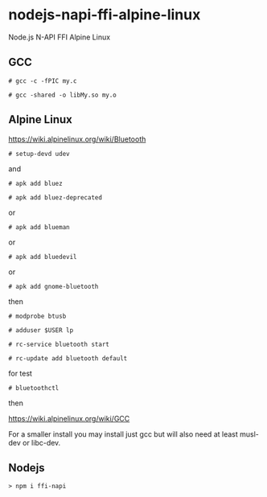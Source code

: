 # nodejs-napi-ffi-alpine-linux
Node.js N-API FFI Alpine Linux

## GCC
`# gcc -c -fPIC my.c`

`# gcc -shared -o libMy.so my.o`

## Alpine Linux
https://wiki.alpinelinux.org/wiki/Bluetooth

`# setup-devd udev`

and

`# apk add bluez`

`# apk add bluez-deprecated`

or

`# apk add blueman`

or

`# apk add bluedevil`

or

`# apk add gnome-bluetooth`

then

`# modprobe btusb`

`# adduser $USER lp`

`# rc-service bluetooth start`

`# rc-update add bluetooth default`

for test

`# bluetoothctl`

then

https://wiki.alpinelinux.org/wiki/GCC

For a smaller install you may install just gcc but will also need at least musl-dev or libc-dev.

## Nodejs

`> npm i ffi-napi`
